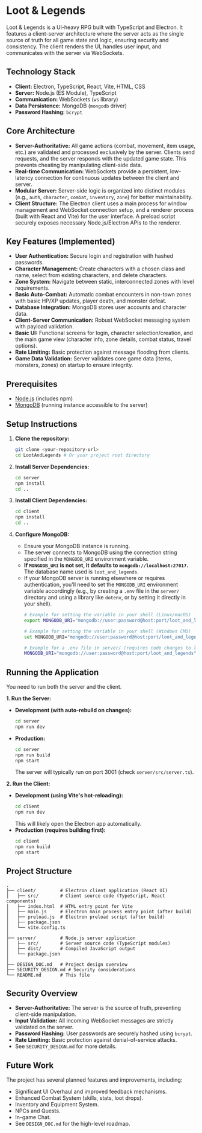 # Loot & Legends

Loot & Legends is a UI-heavy RPG built with TypeScript and Electron. It features a client-server architecture where the server acts as the single source of truth for all game state and logic, ensuring security and consistency. The client renders the UI, handles user input, and communicates with the server via WebSockets.

## Technology Stack

*   **Client:** Electron, TypeScript, React, Vite, HTML, CSS
*   **Server:** Node.js (ES Module), TypeScript
*   **Communication:** WebSockets (`ws` library)
*   **Data Persistence:** MongoDB (`mongodb` driver)
*   **Password Hashing:** `bcrypt`

## Core Architecture

*   **Server-Authoritative:** All game actions (combat, movement, item usage, etc.) are validated and processed exclusively by the server. Clients send requests, and the server responds with the updated game state. This prevents cheating by manipulating client-side data.
*   **Real-time Communication:** WebSockets provide a persistent, low-latency connection for continuous updates between the client and server.
*   **Modular Server:** Server-side logic is organized into distinct modules (e.g., `auth`, `character`, `combat`, `inventory`, `zone`) for better maintainability.
*   **Client Structure:** The Electron client uses a main process for window management and WebSocket connection setup, and a renderer process (built with React and Vite) for the user interface. A preload script securely exposes necessary Node.js/Electron APIs to the renderer.

## Key Features (Implemented)

*   **User Authentication:** Secure login and registration with hashed passwords.
*   **Character Management:** Create characters with a chosen class and name, select from existing characters, and delete characters.
*   **Zone System:** Navigate between static, interconnected zones with level requirements.
*   **Basic Auto-Combat:** Automatic combat encounters in non-town zones with basic HP/XP updates, player death, and monster defeat.
*   **Database Integration:** MongoDB stores user accounts and character data.
*   **Client-Server Communication:** Robust WebSocket messaging system with payload validation.
*   **Basic UI:** Functional screens for login, character selection/creation, and the main game view (character info, zone details, combat status, travel options).
*   **Rate Limiting:** Basic protection against message flooding from clients.
*   **Game Data Validation:** Server validates core game data (items, monsters, zones) on startup to ensure integrity.

## Prerequisites

*   [Node.js](https://nodejs.org/) (includes npm)
*   [MongoDB](https://www.mongodb.com/try/download/community) (running instance accessible to the server)

## Setup Instructions

1.  **Clone the repository:**
    ```bash
    git clone <your-repository-url>
    cd LootAndLegends # Or your project root directory
    ```

2.  **Install Server Dependencies:**
    ```bash
    cd server
    npm install
    cd ..
    ```

3.  **Install Client Dependencies:**
    ```bash
    cd client
    npm install
    cd ..
    ```

4.  **Configure MongoDB:**
    *   Ensure your MongoDB instance is running.
    *   The server connects to MongoDB using the connection string specified in the `MONGODB_URI` environment variable.
    *   **If `MONGODB_URI` is not set, it defaults to `mongodb://localhost:27017`.** The database name used is `loot_and_legends`.
    *   If your MongoDB server is running elsewhere or requires authentication, you'll need to set the `MONGODB_URI` environment variable accordingly (e.g., by creating a `.env` file in the `server/` directory and using a library like `dotenv`, or by setting it directly in your shell).
        ```bash
        # Example for setting the variable in your shell (Linux/macOS)
        export MONGODB_URI="mongodb://user:password@host:port/loot_and_legends"

        # Example for setting the variable in your shell (Windows CMD)
        set MONGODB_URI="mongodb://user:password@host:port/loot_and_legends"

        # Example for a .env file in server/ (requires code changes to load it)
        MONGODB_URI="mongodb://user:password@host:port/loot_and_legends"
        ```

## Running the Application

You need to run both the server and the client.

**1. Run the Server:**

*   **Development (with auto-rebuild on changes):**
    ```bash
    cd server
    npm run dev
    ```
*   **Production:**
    ```bash
    cd server
    npm run build
    npm start
    ```
    The server will typically run on port 3001 (check `server/src/server.ts`).

**2. Run the Client:**

*   **Development (using Vite's hot-reloading):**
    ```bash
    cd client
    npm run dev
    ```
    This will likely open the Electron app automatically.
*   **Production (requires building first):**
    ```bash
    cd client
    npm run build
    npm start
    ```

## Project Structure

```
.
├── client/         # Electron client application (React UI)
│   ├── src/        # Client source code (TypeScript, React components)
│   ├── index.html  # HTML entry point for Vite
│   ├── main.js     # Electron main process entry point (after build)
│   ├── preload.js  # Electron preload script (after build)
│   ├── package.json
│   └── vite.config.ts
│
├── server/         # Node.js server application
│   ├── src/        # Server source code (TypeScript modules)
│   ├── dist/       # Compiled JavaScript output
│   └── package.json
│
├── DESIGN_DOC.md   # Project design overview
├── SECURITY_DESIGN.md # Security considerations
└── README.md       # This file
```

## Security Overview

*   **Server-Authoritative:** The server is the source of truth, preventing client-side manipulation.
*   **Input Validation:** All incoming WebSocket messages are strictly validated on the server.
*   **Password Hashing:** User passwords are securely hashed using `bcrypt`.
*   **Rate Limiting:** Basic protection against denial-of-service attacks.
*   See `SECURITY_DESIGN.md` for more details.

## Future Work

The project has several planned features and improvements, including:

*   Significant UI Overhaul and improved feedback mechanisms.
*   Enhanced Combat System (skills, stats, loot drops).
*   Inventory and Equipment System.
*   NPCs and Quests.
*   In-game Chat.
*   See `DESIGN_DOC.md` for the high-level roadmap.
